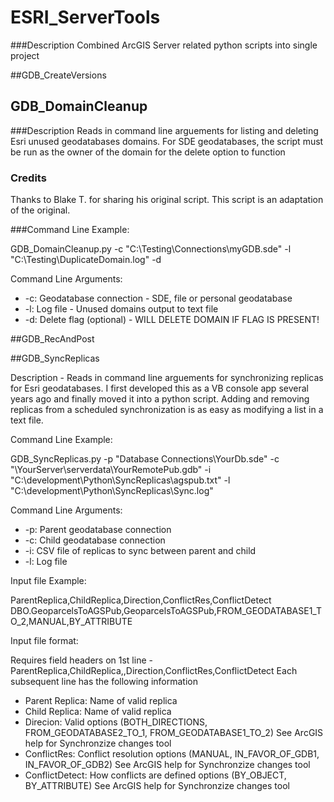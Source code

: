 # ESRI_ServerTools

###Description
Combined ArcGIS Server related python scripts into single project

##GDB_CreateVersions

## GDB_DomainCleanup

###Description
Reads in command line arguements for listing and deleting Esri unused geodatabases domains.  For SDE geodatabases, the script must be run as the owner of the domain for the delete option to function
 
### Credits
Thanks to Blake T. for sharing his original script.  This script is an adaptation of the original.   
 
###Command Line Example: 
 
 GDB_DomainCleanup.py -c "C:\Testing\Connections\myGDB.sde" -l "C:\Testing\DuplicateDomain.log" -d
 
 Command Line Arguments:
 * -c: Geodatabase connection - SDE, file or personal geodatabase
 * -l: Log file - Unused domains output to text file
 * -d: Delete flag (optional) - WILL DELETE DOMAIN IF FLAG IS PRESENT!


##GDB_RecAndPost

##GDB_SyncReplicas

Description - Reads in command line arguements for synchronizing replicas for Esri geodatabases.  I first developed this as a VB console app several years ago and finally moved it into a python script.  Adding and removing replicas from a scheduled synchronization is as easy as modifying a list in a text file.

Command Line Example: 

GDB_SyncReplicas.py -p "Database Connections\\YourDb.sde"  -c "\\YourServer\\serverdata\\YourRemotePub.gdb" -i "C:\development\Python\SyncReplicas\agspub.txt" -l "C:\development\Python\SyncReplicas\Sync.log"

Command Line Arguments:
* -p: Parent geodatabase connection
* -c: Child geodatabase connection
* -i: CSV file of replicas to sync between parent and child
* -l: Log file

Input file Example:

ParentReplica,ChildReplica,Direction,ConflictRes,ConflictDetect
DBO.GeoparcelsToAGSPub,GeoparcelsToAGSPub,FROM_GEODATABASE1_TO_2,MANUAL,BY_ATTRIBUTE

Input file format:

Requires field headers on 1st line -  ParentReplica,ChildReplica,,Direction,ConflictRes,ConflictDetect
Each subsequent line has the following information

* Parent Replica: Name of valid replica
*  Child Replica: Name of valid replica
*  Direcion: Valid options (BOTH_DIRECTIONS, FROM_GEODATABASE2_TO_1, FROM_GEODATABASE1_TO_2)  See ArcGIS help for Synchronzize changes tool
*  ConflictRes: Conflict resolution options (MANUAL, IN_FAVOR_OF_GDB1, IN_FAVOR_OF_GDB2)   See ArcGIS help for Synchronzize changes tool
*  ConflictDetect: How conflicts are defined options (BY_OBJECT, BY_ATTRIBUTE) See ArcGIS help for Synchronzize changes tool


